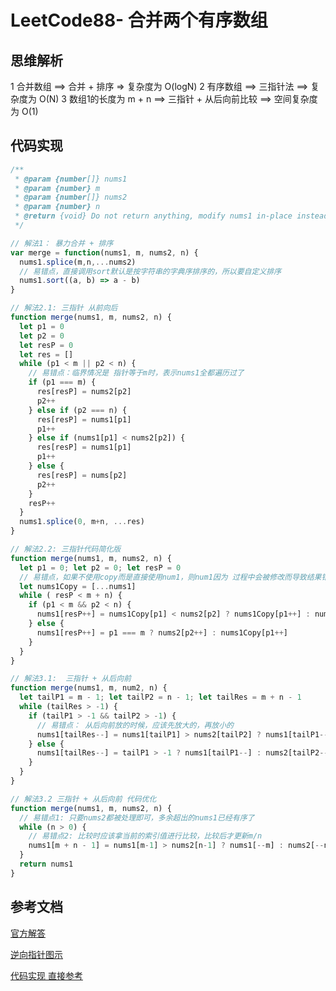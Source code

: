 # LeetCode88- 合并两个有序数组

## 思维解析

1 合并数组 ==>  合并 + 排序 => 复杂度为 O(logN)
2 有序数组 ==> 三指针法 ==> 复杂度为 O(N)
3 数组1的长度为 m + n ==> 三指针 + 从后向前比较 ==> 空间复杂度为 O(1)

## 代码实现

```js
/**
 * @param {number[]} nums1
 * @param {number} m
 * @param {number[]} nums2
 * @param {number} n
 * @return {void} Do not return anything, modify nums1 in-place instead.
 */

// 解法1： 暴力合并 + 排序
var merge = function(nums1, m, nums2, n) {
  nums1.splice(m,n,...nums2)
  // 易错点，直接调用sort默认是按字符串的字典序排序的，所以要自定义排序
  nums1.sort((a, b) => a - b)
}

// 解法2.1: 三指针 从前向后
function merge(nums1, m, nums2, n) {
  let p1 = 0
  let p2 = 0
  let resP = 0
  let res = []
  while (p1 < m || p2 < n) {
    // 易错点：临界情况是 指针等于m时，表示nums1全都遍历过了
    if (p1 === m) {
      res[resP] = nums2[p2]
      p2++
    } else if (p2 === n) {
      res[resP] = nums1[p1]
      p1++
    } else if (nums1[p1] < nums2[p2]) {
      res[resP] = nums1[p1]
      p1++
    } else {
      res[resP] = nums[p2]
      p2++
    }
    resP++
  }
  nums1.splice(0, m+n, ...res)
}

// 解法2.2: 三指针代码简化版
function merge(nums1, m, nums2, n) {
  let p1 = 0; let p2 = 0; let resP = 0
  // 易错点，如果不使用copy而是直接使用num1，则num1因为 过程中会被修改而导致结果错误
  let nums1Copy = [...nums1]
  while ( resP < m + n) {
    if (p1 < m && p2 < n) {
      nums1[resP++] = nums1Copy[p1] < nums2[p2] ? nums1Copy[p1++] : nums2[p2++]
    } else {
      nums1[resP++] = p1 === m ? nums2[p2++] : nums1Copy[p1++]
    }
  }
}

// 解法3.1:  三指针 + 从后向前
function merge(nums1, m, num2, n) {
  let tailP1 = m - 1; let tailP2 = n - 1; let tailRes = m + n - 1
  while (tailRes > -1) {
    if (tailP1 > -1 && tailP2 > -1) {
      // 易错点： 从后向前放的时候，应该先放大的，再放小的
      nums1[tailRes--] = nums1[tailP1] > nums2[tailP2] ? nums1[tailP1--] : nums2[tailP2--]
    } else {
      nums1[tailRes--] = tailP1 > -1 ? nums1[tailP1--] : nums2[tailP2--]
    }
  }
}

// 解法3.2 三指针 + 从后向前 代码优化
function merge(nums1, m, nums2, n) {
  // 易错点1: 只要nums2都被处理即可，多余超出的nums1已经有序了
  while (n > 0) {
    // 易错点2: 比较时应该拿当前的索引值进行比较，比较后才更新m/n
    nums1[m + n - 1] = nums1[m-1] > nums2[n-1] ? nums1[--m] : nums2[--n]
  }
  return nums1
}
```

## 参考文档

[官方解答](https://leetcode-cn.com/problems/merge-sorted-array/solution/he-bing-liang-ge-you-xu-shu-zu-by-leetco-rrb0/)

[逆向指针图示](https://leetcode-cn.com/problems/merge-sorted-array/solution/ni-xiang-shuang-zhi-zhen-he-bing-liang-g-ucgj/)

[代码实现 直接参考](https://leetcode-cn.com/problems/merge-sorted-array/solution/he-bing-liang-ge-you-xu-shu-zu-by-xiao-y-8dzf/)